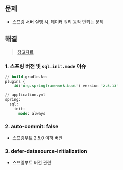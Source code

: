 ## 문제
- 스프링 서버 실행 시, 데이터 쿼리 동작 안되는 문제

## 해결
> [참고자료](https://devvkkid.tistory.com/262)

### 1. 스프링 버전 및 `sql.init.mode` 이슈
```sql
// build.gradle.kts
plugins {
    id("org.springframework.boot") version "2.5.13"
 
// application.yml
spring:
  sql:
    init:
      mode: always

```
### 2. auto-commit: false
- 스프링부트 2.5.0 이하 버전 

### 3. defer-datasource-initialization
- 스프링부트 버전 관련
